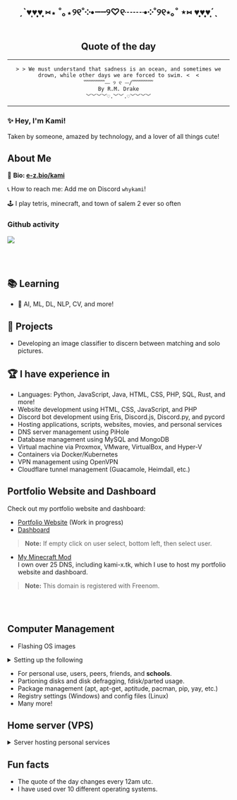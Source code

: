 <!-- # Portfolio -->

<!-- BEGIN: Do not modify the quote below -->
<div align="center">

<h2> ˏˋ♥̩͙♥̩̩̥͙♥̩̥̩ ⑅⋆ ˚｡⋆୨୧˚༶•┈┈୨♡୧┈┈•༶˚୨୧⋆｡˚ ⋆⑅ ♥̩̥̩♥̩̩̥͙♥̩͙ˊˎ</h2>
<h2>Quote of the day</h2>
<hr>

<pre><code>> > We must understand that sadness is an ocean, and sometimes we drown, while other days we are forced to swim. <  <
﹌﹌﹌﹌⎯⎯ ୨ ୧ ⎯⎯/﹌﹌﹌﹌
By R.M. Drake
﹀﹀﹀﹀♡.﹀﹀.♡﹀﹀﹀﹀
</code></pre>
<hr>
</div>
<!-- END: Do not modify the quote above -->

### ✨ Hey, I'm Kami! 
Taken by someone, amazed by technology, and a lover of all things cute! 

<h2>About Me</h2>

📖 **Bio: [e-z.bio/kami](https://e-z.bio/kami)**

📞 How to reach me: Add me on Discord `whykami`!


🕹️ I play tetris, minecraft, and town of salem 2 ever so often

### Github activity
![](https://github-readme-stats-one-bice.vercel.app/api?username=VlxtIykg&include_all_commits=true&show_icons=true&title_color=8a4eff&text_color=b36eff&icon_color=9c6eff&role=OWNER,ORGANIZATION_MEMBER)

<br><br>
## 📚 Learning
- 🤖 AI, ML, DL, NLP, CV, and more!
## 🌱 Projects
- Developing an image classifier to discern between matching and solo pictures.

## 🏆 I have experience in
- Languages: Python, JavaScript, Java, HTML, CSS, PHP, SQL, Rust, and more!
- Website development using HTML, CSS, JavaScript, and PHP
- Discord bot development using  Eris, Discord.js, Discord.py, and pycord
- Hosting applications, scripts, websites, movies, and personal services
- DNS server management using PiHole
- Database management using MySQL and MongoDB
- Virtual machine via Proxmox, VMware, VirtualBox, and Hyper-V
- Containers via Docker/Kubernetes
- VPN management using OpenVPN
- Cloudflare tunnel management (Guacamole, Heimdall, etc.)



## Portfolio Website and Dashboard
Check out my portfolio website and dashboard:
- [Portfolio Website](https://kami-x.tk) (Work in progress)
- [Dashboard](https://heimdall.kami-x.tk)<br>
> **Note:** If empty click on user select, bottom left, then select user.<br>
- [My Minecraft Mod](https://sbu.kami-x.tk)<br>
I own over 25 DNS, including kami-x.tk, which I use to host my portfolio website and dashboard. 
> **Note:** This domain is registered with Freenom.

<!-- ![Traffic](images/traffic.png) -->

<br><br>
## Computer Management
- Flashing OS images

<details>
<summary>Setting up the following</summary><br>
- Installing and configuring operating systems <br>
- Installing and configuring drivers <br>
- Installing and configuring software <br>
- Installing and configuring hardware <br>
- Installing and configuring networks <br>
- Installing and configuring servers <br>
- Installing and configuring firewalls <br>
- Installing and configuring VPNs <br>
- Installing and configuring DNS servers <br>
</details>

- For personal use, users, peers, friends, and **schools**.
- Partioning disks and disk defragging, fdisk/parted usage.
- Package management (apt, apt-get, aptitude, pacman, pip, yay, etc.)
- Registry settings (Windows) and config files (Linux)
- Many more!


## Home server (VPS)
<details>
	<summary>Server hosting personal services</summary><br>
	
<ul>
	<li title="websites"><a href="#portfolio-website-and-dashboard">Website</a></li>
	<li title="scripts">Scripts</li>
	<li title="movies">Movies</li>
	<li title="pihole">PiHole</li>
	<li title="minecraft">Minecraft bot</li>
	<li title="nas"><div>
		<p title="(Down and deleted)">Personal NAS ❌</p>
	</div></li>
</ul>
</details>

## Fun facts
- The quote of the day changes every 12am utc. <br>
- I have used over 10 different operating systems. <br>

